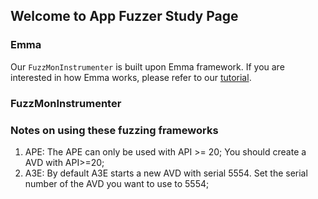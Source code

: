 ## Welcome to App Fuzzer Study Page


### Emma
Our `FuzzMonInstrumenter` is built upon Emma framework. If you are interested in how Emma works, please refer to our [tutorial](https://appfuzzer-study.github.io/fuzzer-frameworks/Emma-Tutorial.html).

### FuzzMonInstrumenter



### Notes on using these fuzzing frameworks

1. APE: The APE can only be used with API >= 20; You should create a AVD with API>=20;
2. A3E: By default A3E starts a new AVD with serial 5554. Set the serial number of the AVD you want to use to 5554;
